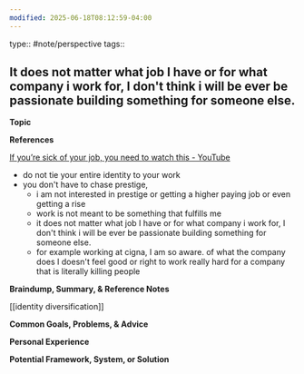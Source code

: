 ```yaml
---
modified: 2025-06-18T08:12:59-04:00
---
```

type:: #note/perspective
tags::
## It does not matter what job I have or for what company i work for, I don't think i will be ever be passionate building something for someone else. 

**Topic**
<!-- What are you writing about from The Queue? This can be a quote, tweet, idea, thought, interest, or even a broad topic. -->

**References**
<!-- What quotes, books, or external content are relevant to this topic? Where did you find this information? -->
[If you’re sick of your job, you need to watch this - YouTube](https://www.youtube.com/watch?v=Zl0EfP33v0k&t=1280s)
- do not tie your entire identity to your work
- you don't have to chase prestige, 
	- i am not interested in prestige or getting a higher paying job or even getting a rise
	- work is not meant to be something that fulfills me 
	- it does not matter what job I have or for what company i work for, I don't think i will be ever be passionate building something for someone else. 
	- for example working at cigna, I am so aware. of what the company does I doesn't feel good or right to work really hard for a company that is literally killing people 


**Braindump, Summary, & Reference Notes**
<!-- What thoughts, summaries, and existing notes come to mind regarding this topic? -->
[[identity diversification]]

**Common Goals, Problems, & Advice**
<!-- What are the common goals related to this topic? What problems arise, and what typical advice is offered to solve them? -->

**Personal Experience**
<!-- What personal experiences, stories, or problems have you faced that relate to this topic? -->

**Potential Framework, System, or Solution**
<!-- What memorable, step-by-step solution, framework, or system can be created to address this topic? -->